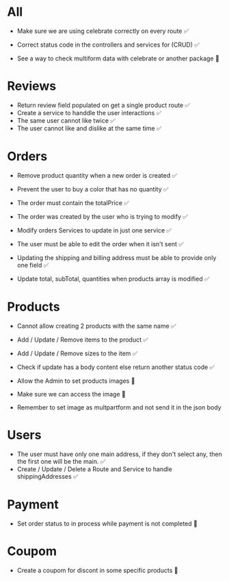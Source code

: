 # All

- Make sure we are using celebrate correctly on every route ✅
- Correct status code in the controllers and services for (CRUD) ✅

- See a way to check multiform data with celebrate or another package 🛑


# Reviews

- Return review field populated on get a single product route ✅
- Create a service to handdle the user interactions ✅
- The same user cannot like twice ✅
- The user cannot like and dislike at the same time ✅


# Orders

- Remove product quantity when a new order is created ✅
- Prevent the user to buy a color that has no quantity ✅
- The order must contain the totalPrice ✅
- The order was created by the user who is trying to modify ✅
- Modify orders Services to update in just one service ✅
- The user must be able to edit the order when it isn't sent ✅

- Updating the shipping and billing address must be able to provide only one field ✅
- Update total, subTotal, quantities when products array is modified ✅


# Products

- Cannot allow creating 2 products with the same name ✅
- Add / Update / Remove items to the product ✅
- Add / Update / Remove sizes to the item ✅
- Check if update has a body content else return another status code ✅

- Allow the Admin to set products images 🛑
- Make sure we can access the image 🛑
- Remember to set image as multpartform and not send it in the json body


# Users

- The user must have only one main address, if they don't select any, then the first one will be the main. ✅
- Create / Update / Delete a Route and Service to handle shippingAddresses ✅


# Payment

- Set order status to in process while payment is not completed 🛑


# Coupom

- Create a coupom for discont in some specific products 🛑
